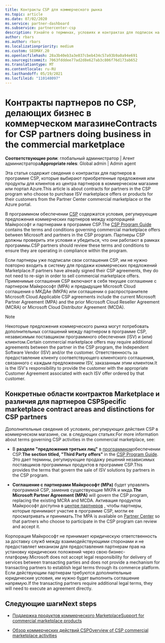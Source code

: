```yaml
---
title: Контракты CSP для коммерческого рынка
ms.topic: article
ms.date: 07/02/2020
ms.service: partner-dashboard
ms.subservice: partnercenter-csp
description: Узнайте о терминах, условиях и контрактах для подписок на сторонние продукты независимых поставщиков программного обеспечения, приобретенные партнерами CSP в коммерческом магазине.
author: rbars
ms.author: rbars
ms.localizationpriority: medium
ms.custom: SEOMAY.20
ms.openlocfilehash: 28a3b40eb3a3e037cbeb434c57a93b9a0a94e691
ms.sourcegitcommit: 7063fdddee77ad2d8e627ab3c806f76d173ab652
ms.translationtype: MT
ms.contentlocale: ru-RU
ms.lasthandoff: 05/19/2021
ms.locfileid: "110148097"
---
```

# <a name="contracts-for-csp-partners-doing-business-in-the-commercial-marketplace"></a><span data-ttu-id="5e9e4-103">Контракты партнеров по CSP, делающих бизнес в коммерческом магазине</span><span class="sxs-lookup"><span data-stu-id="5e9e4-103">Contracts for CSP partners doing business in the commercial marketplace</span></span>


<span data-ttu-id="5e9e4-104">**Соответствующие роли**: глобальный администратор | Агент администратора</span><span class="sxs-lookup"><span data-stu-id="5e9e4-104">**Appropriate roles**: Global admin | Admin agent</span></span>

<span data-ttu-id="5e9e4-105">Эта статья содержит сведения о контрактах для партнеров в программе CSP, которые выбирают приобретенные предложения или продукты для клиентов из центра партнеров в коммерческом магазине или портал Azure.</span><span class="sxs-lookup"><span data-stu-id="5e9e4-105">This article is about contracts for partners in the CSP program who choose to purchase ISV marketplace offers or products for their customers from the Partner Center commercial marketplace or the Azure portal.</span></span>

<span data-ttu-id="5e9e4-106">В программном обеспечении [CSP](https://go.microsoft.com/fwlink/p/?LinkId=617100) содержатся условия, регулирующие предложения коммерческих партнеров между корпорацией Майкрософт и партнерами в программе CSP.</span><span class="sxs-lookup"><span data-stu-id="5e9e4-106">The [CSP Program Guide](https://go.microsoft.com/fwlink/p/?LinkId=617100) contains the terms and conditions governing commercial marketplace offers between Microsoft and partners in the CSP program.</span></span> <span data-ttu-id="5e9e4-107">Партнеры CSP должны проверить эти условия и убедиться, что они работают в рамках программы.</span><span class="sxs-lookup"><span data-stu-id="5e9e4-107">CSP partners should review these terms and conditions to ensure they are operating in compliance within the program.</span></span>  

<span data-ttu-id="5e9e4-108">Если партнеры уже подписали свои соглашения CSP, им не нужно повторно входить в систему для продажи коммерческих предложений Marketplace.</span><span class="sxs-lookup"><span data-stu-id="5e9e4-108">If partners have already signed their CSP agreements, they do not need to re-sign in order to sell commercial marketplace offers.</span></span> <span data-ttu-id="5e9e4-109">Применимые соглашения CSP включают в себя текущее соглашение с партнером Майкрософт (MPA) и предыдущие Microsoft Cloud соглашения о МКДАе (МКРА) или соглашении о распространителе Microsoft Cloud.</span><span class="sxs-lookup"><span data-stu-id="5e9e4-109">Applicable CSP agreements include the current Microsoft Partner Agreement (MPA) and the prior Microsoft Cloud Reseller Agreement (MCRA) or Microsoft Cloud Distributor Agreement (MCDA).</span></span>

>[!NOTE]
> <span data-ttu-id="5e9e4-110">Некоторые предложения коммерческого рынка могут потребовать дополнительных соглашений между партнером в программе CSP, независимым поставщиком программного обеспечения (ISV) и (или) клиентом.</span><span class="sxs-lookup"><span data-stu-id="5e9e4-110">Certain commercial marketplace offers may require additional agreements between the partner in the CSP program, the Independent Software Vendor (ISV) and/or the customer.</span></span> <span data-ttu-id="5e9e4-111">Ответственность за предоставление клиенту соответствующего клиентского соглашения, связанного с каждым предложением ISV, заказанным этим клиентом.</span><span class="sxs-lookup"><span data-stu-id="5e9e4-111">It is the ISV's responsibility to provide the customer with the appropriate Customer Agreement associated with each ISV offer ordered by that customer.</span></span>

## <a name="specific-marketplace-contract-areas-and-distinctions-for-csp-partners"></a><span data-ttu-id="5e9e4-112">Конкретные области контрактов Marketplace и различия для партнеров CSP</span><span class="sxs-lookup"><span data-stu-id="5e9e4-112">Specific marketplace contract areas and distinctions for CSP partners</span></span>

<span data-ttu-id="5e9e4-113">Дополнительные сведения об условиях, регулирующих действия CSP в коммерческом магазине, см. в следующих статьях:</span><span class="sxs-lookup"><span data-stu-id="5e9e4-113">For more information about terms governing CSP activities in the commercial marketplace, see:</span></span>

- <span data-ttu-id="5e9e4-114">В **разделе "предложения третьих лиц"** в [программном](https://go.microsoft.com/fwlink/p/?LinkId=617100)обеспечении CSP.</span><span class="sxs-lookup"><span data-stu-id="5e9e4-114">**The section titled, "Third Party offers"** in the [CSP Program Guide](https://go.microsoft.com/fwlink/p/?LinkId=617100).</span></span> <span data-ttu-id="5e9e4-115">Это дает термины, регулирующие продажу решений независимых поставщиков программных продуктов в программе CSP.</span><span class="sxs-lookup"><span data-stu-id="5e9e4-115">This provides the terms that govern the sale of ISV solutions by partners in the CSP program.</span></span>

- <span data-ttu-id="5e9e4-116">**Соглашение с партнерами Майкрософт (MPa)** будет управлять программой CSP, заменив существующие МКРА и мкда.</span><span class="sxs-lookup"><span data-stu-id="5e9e4-116">**The Microsoft Partner Agreement (MPA)** will govern the CSP program, replacing the existing MCRA and MCDA.</span></span> <span data-ttu-id="5e9e4-117">Активация продуктов Майкрософт доступна в [центре партнеров](https://partner.microsoft.com/pcv/dashboard/overview) , чтобы партнеры, которые принимают участие в программе CSP, могли ее просматривать и принимать.</span><span class="sxs-lookup"><span data-stu-id="5e9e4-117">The MPA is available on [Partner Center](https://partner.microsoft.com/pcv/dashboard/overview) so that partners who choose to participate in the CSP program can review and accept it.</span></span>
  
<span data-ttu-id="5e9e4-118">Корпорация Майкрософт не принимает юридическую ответственность за доставку служб между взаимодействующими сторонами и не предоставляет механизм для предоставления партнерам прав на установку юридических положений через свою бизнес-платформу.</span><span class="sxs-lookup"><span data-stu-id="5e9e4-118">Microsoft does not accept legal responsibility for delivery of services between transacting parties and does not provide a mechanism for transacting partners to establish legal terms through its commerce platform.</span></span> <span data-ttu-id="5e9e4-119">Если действующим партнерам требуются дополнительные юридические условия, им нужно будет выполнить соглашение напрямую.</span><span class="sxs-lookup"><span data-stu-id="5e9e4-119">If the transacting partners require additional legal terms, they will need to execute an agreement directly.</span></span>

## <a name="next-steps"></a><span data-ttu-id="5e9e4-120">Следующие шаги</span><span class="sxs-lookup"><span data-stu-id="5e9e4-120">Next steps</span></span>

- [<span data-ttu-id="5e9e4-121">Поддержка продуктов коммерческого Marketplace</span><span class="sxs-lookup"><span data-stu-id="5e9e4-121">Support for commercial marketplace products</span></span>](csp-commercial-marketplace-support.md)

- [<span data-ttu-id="5e9e4-122">Обзор коммерческих действий CSP</span><span class="sxs-lookup"><span data-stu-id="5e9e4-122">Overview of CSP commercial marketplace activities</span></span>](csp-commercial-marketplace-overview.md)
